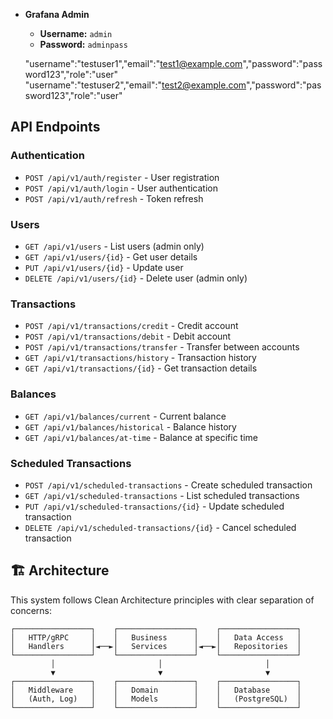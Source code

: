 

- **Grafana Admin**
  - **Username:** `admin`
  - **Password:** `adminpass`

  "username":"testuser1","email":"test1@example.com","password":"password123","role":"user"
  "username":"testuser2","email":"test2@example.com","password":"password123","role":"user"



## API Endpoints

### Authentication
- `POST /api/v1/auth/register` - User registration
- `POST /api/v1/auth/login` - User authentication
- `POST /api/v1/auth/refresh` - Token refresh

### Users
- `GET /api/v1/users` - List users (admin only)
- `GET /api/v1/users/{id}` - Get user details
- `PUT /api/v1/users/{id}` - Update user
- `DELETE /api/v1/users/{id}` - Delete user (admin only)

### Transactions
- `POST /api/v1/transactions/credit` - Credit account
- `POST /api/v1/transactions/debit` - Debit account
- `POST /api/v1/transactions/transfer` - Transfer between accounts
- `GET /api/v1/transactions/history` - Transaction history
- `GET /api/v1/transactions/{id}` - Get transaction details

### Balances
- `GET /api/v1/balances/current` - Current balance
- `GET /api/v1/balances/historical` - Balance history
- `GET /api/v1/balances/at-time` - Balance at specific time

### Scheduled Transactions
- `POST /api/v1/scheduled-transactions` - Create scheduled transaction
- `GET /api/v1/scheduled-transactions` - List scheduled transactions
- `PUT /api/v1/scheduled-transactions/{id}` - Update scheduled transaction
- `DELETE /api/v1/scheduled-transactions/{id}` - Cancel scheduled transaction


## 🏗️ Architecture

This system follows Clean Architecture principles with clear separation of concerns:

```
┌─────────────────┐    ┌─────────────────┐    ┌─────────────────┐
│   HTTP/gRPC     │    │   Business      │    │   Data Access   │
│   Handlers      │◄──►│   Services      │◄──►│   Repositories  │
└─────────────────┘    └─────────────────┘    └─────────────────┘
         │                       │                       │
         ▼                       ▼                       ▼
┌─────────────────┐    ┌─────────────────┐    ┌─────────────────┐
│   Middleware    │    │   Domain        │    │   Database      │
│   (Auth, Log)   │    │   Models        │    │   (PostgreSQL)  │
└─────────────────┘    └─────────────────┘    └─────────────────┘
```